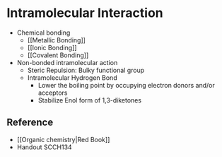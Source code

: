 # Intramolecular Interaction

- Chemical bonding
  - [[Metallic Bonding]]
  - [[Ionic Bonding]]
  - [[Covalent Bonding]]
- Non-bonded intramolecular action
  - Steric Repulsion: Bulky functional group
  - Intramolecular Hydrogen Bond
    - Lower the boiling point by occupying electron donors and/or acceptors
    - Stabilize Enol form of 1,3-diketones

## Reference

- [[Organic chemistry|Red Book]]
- Handout SCCH134
